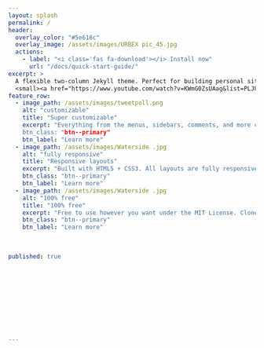 ```yaml
---
layout: splash
permalink: /
header:
  overlay_color: "#5e616c"
  overlay_image: /assets/images/URBEX pic_45.jpg
  actions:
    - label: "<i class='fas fa-download'></i> Install now"
      url: "/docs/quick-start-guide/"
excerpt: >
  A flexible two-column Jekyll theme. Perfect for building personal sites, blogs, and portfolios.<br />
  <small><a href="https://www.youtube.com/watch?v=KWmG0ZsUAag&list=PLJ8zcd6lqSp4p9FMC2mQfBfUwmDQz-sYM&index=8">Latest release v4.24.0</a></small>
feature_row:
  - image_path: /assets/images/tweetpoll.png 
    alt: "customizable"
    title: "Super customizable"
    excerpt: "Everything from the menus, sidebars, comments, and more can be configured or set with YAML Front Matter.
    btn_class: "btn--primary"
    btn_label: "Learn more"
  - image_path: /assets/images/Waterside .jpg
    alt: "fully responsive"
    title: "Responsive layouts"
    excerpt: "Built with HTML5 + CSS3. All layouts are fully responsive with helpers to augment your content."
    btn_class: "btn--primary"
    btn_label: "Learn more"
  - image_path: /assets/images/Waterside .jpg
    alt: "100% free"
    title: "100% free"
    excerpt: "Free to use however you want under the MIT License. Clone it, fork it, customize it... whatever!"
    btn_class: "btn--primary"
    btn_label: "Learn more"  
    
    
    
published: true











---
```

